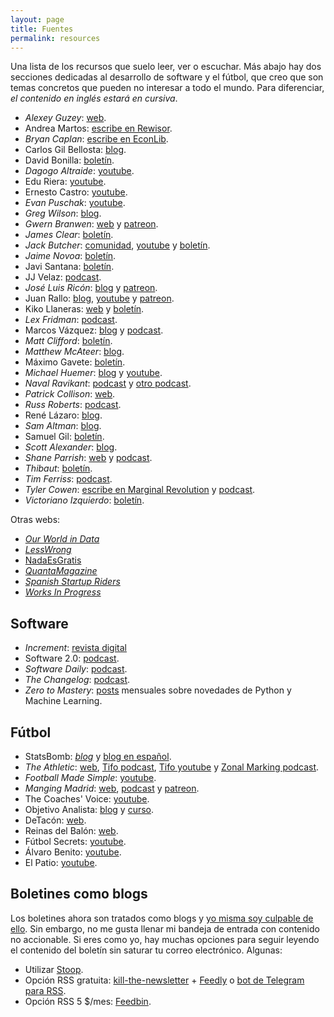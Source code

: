 ```yaml
---
layout: page
title: Fuentes
permalink: resources
---
```

Una lista de los recursos que suelo leer, ver o escuchar. Más abajo hay dos secciones dedicadas al desarrollo de software y el fútbol, que creo que son temas concretos que pueden no interesar a todo el mundo.
Para diferenciar, *el contenido en inglés estará en cursiva*.

- *Alexey Guzey*: [web](https://guzey.com/).
- Andrea Martos: [escribe en Rewisor](https://www.rewisor.com/author/andrea-martos/).
- *Bryan Caplan*: [escribe en EconLib](https://www.econlib.org/econlog/).
- Carlos Gil Bellosta: [blog](https://www.datanalytics.com/).
- David Bonilla: [boletín](http://eepurl.com/eqGj6).
- *Dagogo Altraide*: [youtube](https://www.youtube.com/user/coldfustion/).
- Edu Riera: [youtube](https://www.youtube.com/channel/UCW5PjUplChUxAUmEYxrD_Uw).
- Ernesto Castro: [youtube](https://www.youtube.com/user/holamellamololillo).
- *Evan Puschak*: [youtube](https://www.youtube.com/user/Nerdwriter1/).
- *Greg Wilson*: [blog](https://third-bit.com/).
- *Gwern Branwen*: [web](https://www.gwern.net/) y [patreon](https://www.patreon.com/gwern).
- *James Clear*: [boletín](https://jamesclear.com/3-2-1/refer?rh_ref=e38b6f09).
- *Jack Butcher*: [comunidad](https://shop.visualizevalue.com/products/membership), [youtube](https://www.youtube.com/channel/UCusq4zRqitw2C5YWUA6COyQ) y [boletín](https://visualizevalue.substack.com/).
- *Jaime Novoa*: [boletín](https://dealflow.es/).
- Javi Santana: [boletín](https://tinyletter.com/javisantana).
- JJ Velaz: [podcast](https://open.spotify.com/show/4uaiww4bLD9vpcxgb5C3Lt?si=adMRAkSrRLiPx5haFuRd0Q).
- *José Luis Ricón*: [blog](http://nintil.com/) y [patreon](https://www.patreon.com/artir).
- Juan Rallo: [blog](https://blogs.elconfidencial.com/economia/laissez-faire/), [youtube](https://www.youtube.com/user/juanrallo) y [patreon](https://www.patreon.com/juanrallo).
- Kiko Llaneras: [web](http://kiko.llaneras.es/) y [boletín](https://plus.elpais.com/newsletters/lnp/1/377).
- *Lex Fridman*: [podcast](https://open.spotify.com/show/2MAi0BvDc6GTFvKFPXnkCL?si=vTInSKlZRPqhxfO_A5n8pw).
- Marcos Vázquez: [blog](https://www.fitnessrevolucionario.com/articulos/) y [podcast](https://www.fitnessrevolucionario.com/radio/).
- *Matt Clifford*: [boletín](https://www.getrevue.co/profile/mattclifford).
- *Matthew McAteer*: [blog](https://matthewmcateer.me/).
- Máximo Gavete: [boletín](https://www.honos.es/).
- *Michael Huemer*: [blog](https://fakenous.net) y [youtube](https://www.youtube.com/user/owl235).
- *Naval Ravikant*: [podcast](https://nav.al/) y [otro podcast](https://spearhead.co/).
- *Patrick Collison*: [web](http://patrickcollison.com/).
- *Russ Roberts*: [podcast](https://open.spotify.com/show/4M5Gb71lskQ0Rg6e08uQhi?si=YJBngDZNRqyjre2evUBnaw).
- René Lázaro: [blog](https://renelazaro7.wixsite.com/intothewilde).
- *Sam Altman*: [blog](http://blog.samaltman.com/).
- Samuel Gil: [boletín](https://samuelgil.substack.com/).
- *Scott Alexander*: [blog](https://slatestarcodex.com/).
- *Shane Parrish*: [web](https://fs.blog/) y [podcast](https://open.spotify.com/show/1VyK52NSZHaDKeMJzT4TSM?si=QKerNkyuTOusyJMeZEGu9Q).
- *Thibaut*: [boletín](https://connectom.substack.com/).
- *Tim Ferriss*: [podcast](https://open.spotify.com/show/5qSUyCrk9KR69lEiXbjwXM?si=-6K4DsQiS8GmXLGDDYNX-Q).
- *Tyler Cowen*: [escribe en Marginal Revolution](https://marginalrevolution.com/) y [podcast](https://open.spotify.com/show/0Z1234tGXD2hVhjFrrhJ7g?si=GtIh6mp4TgKAE0rpTuchlA).
- *Victoriano Izquierdo*: [boletín](https://www.complexfacts.com/).

Otras webs:

- [*Our World in Data*](https://ourworldindata.org/)
- [*LessWrong*](https://www.lesswrong.com/)
- [NadaEsGratis](https://nadaesgratis.es/)
- [*QuantaMagazine*](https://www.quantamagazine.org/)
- [*Spanish Startup Riders*](https://startupriders.substack.com)
- [*Works In Progress*](https://worksinprogress.co/)

## Software 

- *Increment*: [revista digital](https://increment.com/)
- Software 2.0: [podcast](https://open.spotify.com/show/6nUgq0q9wVP6hMekW0dUqm?si=J249zK4DRZyQYgmpf1Zs7g).
- *Software Daily*: [podcast](https://open.spotify.com/show/6UCtBYL29hwhw4YbTdX83N?si=nXUftnnJS7aoQE1zUEBmUQ).
- *The Changelog*: [podcast](https://open.spotify.com/show/5bBki72YeKSLUqyD94qsuJ?si=z0kbH98zTByCzxmUtsVGjw).
- *Zero to Mastery*: [posts](https://zerotomastery.io/blog/) mensuales sobre novedades de Python y Machine Learning.


## Fútbol

- StatsBomb: [*blog*](https://statsbomb.com/articles/) y [blog en español](https://statsbomb.com/es/articulos/).
- *The Athletic*: [web](https://theathletic.co.uk/), [Tifo podcast](https://open.spotify.com/show/06QIGhqK31Qw1UvfHzRIDA?si=NnOoHq51SSG3mc78nnRO0A), [Tifo youtube](https://www.youtube.com/channel/UCGYYNGmyhZ_kwBF_lqqXdAQ) y [Zonal Marking podcast](https://open.spotify.com/show/1o2ZogNQQmPKCntcdKnXPT?si=9XfOfYU4TbK6ZBFXgOWE9g).
- *Football Made Simple*: [youtube](https://www.youtube.com/channel/UCFY0YHhxiIQWYYsLgeUBcbg).
- *Manging Madrid*: [web](https://www.managingmadrid.com/), [podcast](https://open.spotify.com/show/0xFXrEORKVkv4qDu4Q2b2z?si=nu4wo7nlTBWlLeYucghpBw) y [patreon](https://www.patreon.com/ManagingMadrid/).
- The Coaches' Voice: [youtube](https://www.youtube.com/channel/UCZcJTvMLE6yJrNx7aYMeeJQ).
- Objetivo Analista: [blog](https://objetivoanalista.com/blog/) y [curso](https://objetivoanalista.com/analista360-cerrado/).
- DeTacón: [web](https://de-tacon.es/).
- Reinas del Balón: [web](https://reinasdelbalon.com/).
- Fútbol Secrets: [youtube](https://www.youtube.com/user/futbolsecrets).
- Álvaro Benito: [youtube](https://www.youtube.com/channel/UCRjGflmJEhyNpuhj9d-klOg).
- El Patio: [youtube](https://www.youtube.com/channel/UCX2q1IH3IbtWkgNwiXnd8aQ).

## Boletines como blogs

Los boletines ahora son tratados como blogs y [yo misma soy culpable de ello](https://rbarbadillo.substack.com/). Sin embargo, no me gusta llenar mi bandeja de entrada con contenido no accionable. Si eres como yo, hay muchas opciones para seguir leyendo el contenido del boletín sin saturar tu correo electrónico. Algunas:

- Utilizar [Stoop](https://stoopinbox.com/).
- Opción RSS gratuita: [kill-the-newsletter](https://www.kill-the-newsletter.com) + [Feedly](http://feedly.com/) o [bot de Telegram para RSS](https://telegram.me/TheFeedReaderBot).
- Opción RSS 5 $/mes: [Feedbin](https://feedbin.com/).